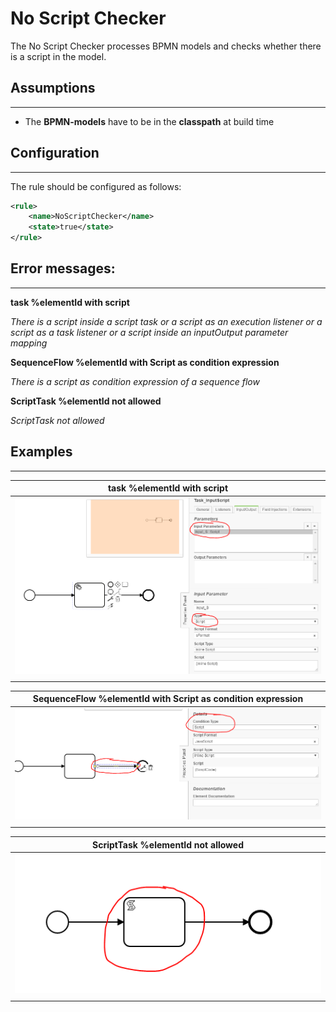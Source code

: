 No Script Checker
================================= 
The No Script Checker processes BPMN models and checks whether there is a script in the model.

## Assumptions
----------------------------------------------
- The **BPMN-models** have to be in the **classpath** at build time

## Configuration
------------------------------------------
The rule should be configured as follows:
```xml
<rule>
	<name>NoScriptChecker</name>
	<state>true</state>
</rule>

```

## Error messages:
-----------------------------------------
**task %elementId with script**

_There is a script inside a script task or a script as an execution listener or a script as a task listener or a script inside an inputOutput parameter mapping_

**SequenceFlow %elementId with Script as condition expression**

_There is a script as condition expression of a sequence flow_

**ScriptTask %elementId not allowed**

_ScriptTask not allowed_

## Examples
----------------------------------------

| **task %elementId with script**                                                                        | 
|:------------------------------------------------------------------------------------------------------:| 
|![script in task](img/NoScriptChecker_task.PNG "There is a script inside a script task or a script as an execution listener or a script as a task listener or a script inside an inputOutput parameter mapping")    |
| |

| **SequenceFlow %elementId with Script as condition expression**                                                   |
|:------------------------------------------------------------------------------------------------------:| 
| ![Script as condition expression](img/NoScriptChecker_condition.PNG "There is a script as condition expression of a sequence flow")                           |
| |

| **ScriptTask %elementId not allowed**                                                |
|:------------------------------------------------------------------------------------------------------:| 
![ScriptTask](img/NoScriptChecker_scripttask.PNG "ScriptTask not allowed")      |
| |
